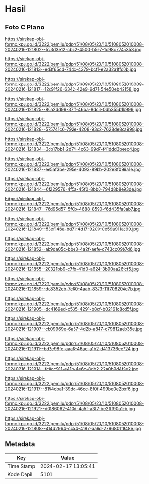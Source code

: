# Hasil

## Foto C Plano

https://sirekap-obj-formc.kpu.go.id/3222/pemilu/pdpr/51/08/05/20/10/5108052010008-20240216-121802--523d3e12-cbc2-4500-b5e7-1c98c7745353.jpg

https://sirekap-obj-formc.kpu.go.id/3222/pemilu/pdpr/51/08/05/20/10/5108052010008-20240216-121813--ed3f65cd-744c-4379-bcf1-e2a32a1ffd0b.jpg

https://sirekap-obj-formc.kpu.go.id/3222/pemilu/pdpr/51/08/05/20/10/5108052010008-20240216-121817--12c91f26-6342-42e9-9d71-54e50eb42158.jpg

https://sirekap-obj-formc.kpu.go.id/3222/pemilu/pdpr/51/08/05/20/10/5108052010008-20240216-121825--80a2dd99-37ff-46ba-8dc6-0db355b1b999.jpg

https://sirekap-obj-formc.kpu.go.id/3222/pemilu/pdpr/51/08/05/20/10/5108052010008-20240216-121828--575741c6-792e-4208-93d2-7628de8ca998.jpg

https://sirekap-obj-formc.kpu.go.id/3222/pemilu/pdpr/51/08/05/20/10/5108052010008-20240216-121834--3cb17bb1-2d74-4c63-99d7-f41ddd3beec4.jpg

https://sirekap-obj-formc.kpu.go.id/3222/pemilu/pdpr/51/08/05/20/10/5108052010008-20240216-121837--ee5af3be-295e-4093-89bb-202e8f099a1e.jpg

https://sirekap-obj-formc.kpu.go.id/3222/pemilu/pdpr/51/08/05/20/10/5108052010008-20240216-121844--6f229576-4f5a-45f0-8bb0-794d8b8e93de.jpg

https://sirekap-obj-formc.kpu.go.id/3222/pemilu/pdpr/51/08/05/20/10/5108052010008-20240216-121847--76d95d57-5f0b-4688-8590-f6d435fa0ab7.jpg

https://sirekap-obj-formc.kpu.go.id/3222/pemilu/pdpr/51/08/05/20/10/5108052010008-20240216-121849--53ef146a-bd71-4d17-9200-0e59a911ac99.jpg

https://sirekap-obj-formc.kpu.go.id/3222/pemilu/pdpr/51/08/05/20/10/5108052010008-20240216-121852--ab9da05c-bbe3-4a2f-aefe-c743cc09b7d6.jpg

https://sirekap-obj-formc.kpu.go.id/3222/pemilu/pdpr/51/08/05/20/10/5108052010008-20240216-121855--20321bb9-c7fb-41d0-a624-3b90aa26fcf5.jpg

https://sirekap-obj-formc.kpu.go.id/3222/pemilu/pdpr/51/08/05/20/10/5108052010008-20240216-121859--de8352eb-7c80-4aab-8373-11f708204e7b.jpg

https://sirekap-obj-formc.kpu.go.id/3222/pemilu/pdpr/51/08/05/20/10/5108052010008-20240216-121905--dd4169ed-c535-4291-b8df-b02161c8cd5f.jpg

https://sirekap-obj-formc.kpu.go.id/3222/pemilu/pdpr/51/08/05/20/10/5108052010008-20240216-121907--cb09969e-6a37-4d2b-a847-c79812aeb35e.jpg

https://sirekap-obj-formc.kpu.go.id/3222/pemilu/pdpr/51/08/05/20/10/5108052010008-20240216-121911--bd2e98fe-aaa8-46ae-a1b2-d413736ee724.jpg

https://sirekap-obj-formc.kpu.go.id/3222/pemilu/pdpr/51/08/05/20/10/5108052010008-20240216-121914--fc8cc911-e41b-4e6c-8db2-22a0b9d4f9e2.jpg

https://sirekap-obj-formc.kpu.go.id/3222/pemilu/pdpr/51/08/05/20/10/5108052010008-20240216-121917--8154cba1-39dc-46cc-8f0f-499be0e2bbf6.jpg

https://sirekap-obj-formc.kpu.go.id/3222/pemilu/pdpr/51/08/05/20/10/5108052010008-20240216-121921--d0186062-410d-4a5f-a3f7-be2fff90a1eb.jpg

https://sirekap-obj-formc.kpu.go.id/3222/pemilu/pdpr/51/08/05/20/10/5108052010008-20240216-121808--414d2964-cc54-4187-aa9d-2796801f948e.jpg


## Metadata

| Key        | Value               |
| ---------- | ------------------- |
| Time Stamp | 2024-02-17 13:05:41 |
| Kode Dapil | 5101                |



